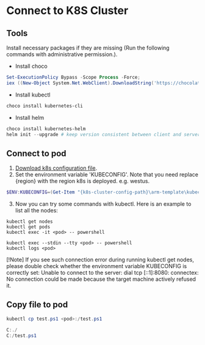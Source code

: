 # Connect to K8S Cluster

## Tools

Install necessary packages if they are missing (Run the following commands with administrative permission.).

- Install choco

```powershell
Set-ExecutionPolicy Bypass -Scope Process -Force;
iex ((New-Object System.Net.WebClient).DownloadString('https://chocolatey.org/install.ps1'));
```

- Install kubectl

```powershell
choco install kubernetes-cli
```

- Install helm

```powershell
choco install kubernetes-helm
helm init --upgrade # keep version consistent between client and server
```

## Connect to pod

1. [Download k8s configuration file](https://ceapex.visualstudio.com/Engineering/_git/Docs.Build.Infrastructure?path=%2Fdocs%2Fprepare.md&version=GBdevelop&_a=preview).
2. Set the environment variable 'KUBECONFIG'. Note that you need replace {region} with the region k8s is deployed. e.g. westus.
```powershell
$ENV:KUBECONFIG=(Get-Item "{k8s-cluster-config-path}\arm-template\kubeconfig\kubeconfig.{region}.json").FullName
```
3. Now you can try some commands with kubectl. Here is an example to list all the nodes:
```powerhsell
kubectl get nodes
kubectl get pods
kubectl exec -it <pod> -- powershell
```

```powerhsell
kubectl exec --stdin --tty <pod> -- powershell
kubectl logs <pod>
```

[!Note] If you see such connection error during running kubectl get nodes, please double check whether the environment variable KUBECONFIG is correctly set: Unable to connect to the server: dial tcp [::1]:8080: connectex: No connection could be made because the target machine actively refused it.

## Copy file to pod

```powershell
kubectl cp test.ps1 <pod>:/test.ps1

C:./
C:/test.ps1
```
